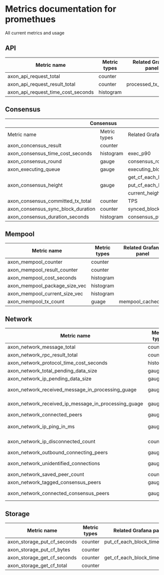 # Metrics documentation for promethues
All current metrics and usage
## API

| Metric name | Metric types | Related Grafana panel |
|---|---|---|
| axon_api_request_total             | counter      |                          |
| axon_api_request_result_total      | counter      | processed_tx_request     |
| axon_api_request_time_cost_seconds | histogram    |                          |


## Consensus
<table>
<thead>
  <tr>
    <th colspan="3">Consensus</th>
  </tr>
</thead>
<tbody>
  <tr>
    <td>Metric name</td>
    <td>Metric types</td>
    <td>Related Grafana panel</td>
  </tr>
  <tr>
    <td>axon_concensus_result</td>
    <td>counter</td>
    <td></td>
  </tr>
  <tr>
    <td>axon_consensus_time_cost_seconds</td>
    <td>histogram</td>
    <td>exec_p90</td>
  </tr>
  <tr>
    <td>axon_consensus_round</td>
    <td>gauge</td>
    <td>consensus_round_cost</td>
  </tr>
  <tr>
    <td>axon_executing_queue</td>
    <td>gauge</td>
    <td>executing_block_size</td>
  </tr>
  <tr>
    <td rowspan="3">axon_consensus_height</td>
    <td rowspan="3">gauge</td>
    <td>get_cf_each_block_time_usage</td>
  </tr>
  <tr>
    <td>put_cf_each_block_time_usage</td>
  </tr>
  <tr>
    <td>current_height</td>
  </tr>
  <tr>
    <td>axon_consensus_committed_tx_total</td>
    <td>counter</td>
    <td>TPS</td>
  </tr>
  <tr>
    <td>axon_consensus_sync_block_duration</td>
    <td>counter</td>
    <td>synced_block</td>
  </tr>
  <tr>
    <td>axon_consensus_duration_seconds</td>
    <td>histogram</td>
    <td>consensus_p90</td>
  </tr>
</tbody>
</table>

## Mempool		
<table>
<thead>
  <tr>
    <th>Metric name</th>
    <th>Metric types</th>
    <th>Related Grafana panel</th>
  </tr>
</thead>
<tbody>
  <tr>
    <td>axon_mempool_counter</td>
    <td>counter</td>
    <td></td>
  </tr>
  <tr>
    <td>axon_mempool_result_counter</td>
    <td>counter</td>
    <td></td>
  </tr>
  <tr>
    <td>axon_mempool_cost_seconds</td>
    <td>histogram</td>
    <td></td>
  </tr>
  <tr>
    <td>axon_mempool_package_size_vec</td>
    <td>histogram</td>
    <td></td>
  </tr>
  <tr>
    <td>axon_mempool_current_size_vec</td>
    <td>histogram</td>
    <td></td>
  </tr>
  <tr>
    <td>axon_mempool_tx_count</td>
    <td>guage</td>
    <td>mempool_cached_tx</td>
  </tr>
</tbody>
</table>

## Network		
<table>
<thead>
  <tr>
    <th>Metric name</th>
    <th>Metric types</th>
    <th>Related Grafana panel</th>
  </tr>
</thead>
<tbody>
  <tr>
    <td>axon_network_message_total</td>
    <td>counter</td>
    <td>network_message_arrival_rate</td>
  </tr>
  <tr>
    <td>axon_network_rpc_result_total</td>
    <td>counter</td>
    <td></td>
  </tr>
  <tr>
    <td>axon_network_protocol_time_cost_seconds</td>
    <td>histogram</td>
    <td></td>
  </tr>
  <tr>
    <td>axon_network_total_pending_data_size</td>
    <td>gauge</td>
    <td></td>
  </tr>
  <tr>
    <td>axon_network_ip_pending_data_size</td>
    <td>gauge</td>
    <td></td>
  </tr>
  <tr>
    <td>axon_network_received_message_in_processing_guage</td>
    <td>gauge</td>
    <td>Received messages in processing</td>
  </tr>
  <tr>
    <td>axon_network_received_ip_message_in_processing_guage</td>
    <td>gauge</td>
    <td>Received messages in processing by ip</td>
  </tr>
  <tr>
    <td>axon_network_connected_peers</td>
    <td>gauge</td>
    <td>Connected Peers</td>
  </tr>
  <tr>
    <td rowspan="2">axon_network_ip_ping_in_ms</td>
    <td rowspan="2">gauge</td>
    <td>Ping (ms)</td>
  </tr>
  <tr>
    <td>Ping by ip</td>
  </tr>
  <tr>
    <td>axon_network_ip_disconnected_count</td>
    <td>counter</td>
    <td>Disconnected count(To other peers)</td>
  </tr>
  <tr>
    <td>axon_network_outbound_connecting_peers</td>
    <td>gauge</td>
    <td>Connecting Peers</td>
  </tr>
  <tr>
    <td>axon_network_unidentified_connections</td>
    <td>gauge</td>
    <td>Received messages in processing</td>
  </tr>
  <tr>
    <td>axon_network_saved_peer_count</td>
    <td>counter</td>
    <td>Saved peers</td>
  </tr>
  <tr>
    <td>axon_network_tagged_consensus_peers</td>
    <td>gauge</td>
    <td>Consensus peers</td>
  </tr>
  <tr>
    <td>axon_network_connected_consensus_peers</td>
    <td>gauge</td>
    <td>Connected Consensus Peers (Minus itself)</td>
  </tr>
</tbody>
</table>

## Storage
<table>
<thead>
  <tr>
    <th>Metric name</th>
    <th>Metric types</th>
    <th>Related Grafana panel</th>
  </tr>
</thead>
<tbody>
  <tr>
    <td>axon_storage_put_cf_seconds</td>
    <td>counter</td>
    <td>put_cf_each_block_time_usage</td>
  </tr>
  <tr>
    <td>axon_storage_put_cf_bytes</td>
    <td>counter</td>
    <td></td>
  </tr>
  <tr>
    <td>axon_storage_get_cf_seconds</td>
    <td>counter</td>
    <td>get_cf_each_block_time_usage</td>
  </tr>
  <tr>
    <td>axon_storage_get_cf_total</td>
    <td>counter</td>
    <td></td>
  </tr>
</tbody>
</table>

